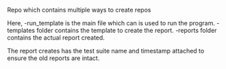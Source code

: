 Repo which contains multiple ways to create repos

Here, -run_template is the main file which can is used to run the program. -templates folder contains the template 
to create the report. -reports folder contains the actual report created. 

The report creates has the test suite name and timestamp attached to ensure the old reports are intact.
